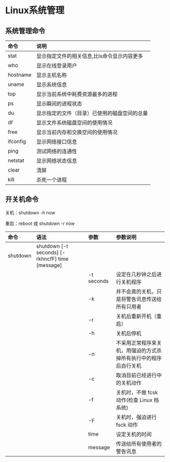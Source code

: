 # Linux系统管理

## 系统管理命令

| 命令     | 说明                                         |
| :------- | :------------------------------------------- |
| stat     | 显示指定文件的相关信息,比ls命令显示内容更多  |
| who      | 显示在线登录用户                             |
| hostname | 显示主机名称                                 |
| uname    | 显示系统信息                                 |
| top      | 显示当前系统中耗费资源最多的进程             |
| ps       | 显示瞬间的进程状态                           |
| du       | 显示指定的文件（目录）已使用的磁盘空间的总量 |
| df       | 显示文件系统磁盘空间的使用情况               |
| free     | 显示当前内存和交换空间的使用情况             |
| ifconfig | 显示网络接口信息                             |
| ping     | 测试网络的连通性                             |
| netstat  | 显示网络状态信息                             |
| clear    | 清屏                                         |
| kill     | 杀死一个进程                                 |



## 开关机命令

关机：shutdown -h now

重启：reboot 或 shutdown -r now

| 命令     | 语法                                            | 参数       | 参数说明                                                     |
| :------- | :---------------------------------------------- | :--------- | :----------------------------------------------------------- |
| shutdown | shutdown [-t seconds] [-rkhncfF] time [message] |            |                                                              |
|          |                                                 | -t seconds | 设定在几秒钟之后进行关机程序                                 |
|          |                                                 | -k         | 并不会真的关机，只是将警告讯息传送给所有只用者               |
|          |                                                 | -r         | 关机后重新开机（重启）                                       |
|          |                                                 | -h         | 关机后停机                                                   |
|          |                                                 | -n         | 不采用正常程序来关机，用强迫的方式杀掉所有执行中的程序后自行关机 |
|          |                                                 | -c         | 取消目前已经进行中的关机动作                                 |
|          |                                                 | -f         | 关机时，不做 fcsk 动作(检查 Linux 档系统)                    |
|          |                                                 | -F         | 关机时，强迫进行 fsck 动作                                   |
|          |                                                 | time       | 设定关机的时间                                               |
|          |                                                 | message    | 传送给所有使用者的警告讯息                                   |



